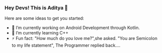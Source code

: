 ### Hey Devs! This is Aditya 👋


Here are some ideas to get you started:

- 🔭 I’m currently working on Android Development through Kotlin.
- 🌱 I’m currently learning C++
- ⚡ Fun fact: "How much do you love me?",she asked.
               "You are Semicolon to my life statement", The Programmer replied back....
